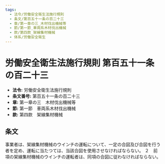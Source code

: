 ```yaml
---
tags:
  - 法令/労働安全衛生法施行規則
  - 条文/第百五十一条の百二十三
  - 章/第一章の三_木材伐出機械等
  - 節/第一節_車両系木材伐出機械
  - 款/第四款_架線集材機械
  - 体系/労働安全衛生
---
```

# 労働安全衛生法施行規則 第百五十一条の百二十三

- **法令:** 労働安全衛生法施行規則
- **条文番号:** 第百五十一条の百二十三
- **章:** 第一章の三　木材伐出機械等
- **節:** 第一節　車両系木材伐出機械
- **款:** 第四款　架線集材機械

## 条文
事業者は、架線集材機械のウインチの運転について、一定の合図及び合図を行う者を定め、運転に当たつては、当該合図を使用させなければならない。
２　前項の架線集材機械のウインチの運転者は、同項の合図に従わなければならない。

